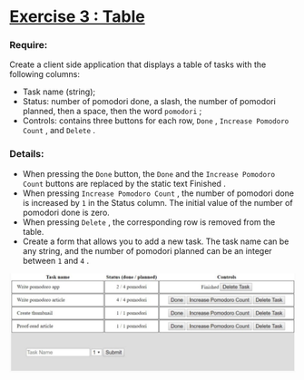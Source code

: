# [Exercise 3 : Table](https://drive.google.com/file/d/1nLypEFH_KzfPhEQcY0W81kmAavQ-rw1k/view)
### Require:
Create a client side application that displays a table of tasks with the following columns:
- Task name (string);
- Status: number of pomodori done, a slash, the number of pomodori planned, then a space, then the word `pomodori` ;
- Controls: contains three buttons for each row, `Done` , `Increase Pomodoro Count` , and `Delete` .
### Details:
- When pressing the `Done` button, the `Done` and the `Increase Pomodoro Count` buttons are replaced by the static text Finished .
- When pressing `Increase Pomodoro Count` , the number of pomodori done is increased by `1` in the Status column. The initial
value of the number of pomodori done is zero.
- When pressing `Delete` , the corresponding row is removed from the table.
- Create a form that allows you to add a new task. The task name can be any string, and the number of pomodori planned can be
an integer between `1` and `4` .
<p align="center">
 <img align="center" alt="Exercise 3: Form" src="image/exercise3-table.jpg" />
</p>
